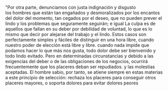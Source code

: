 "Por otra parte, denunciamos con justa indignación y disgusto  
los hombres que están tan engañados y desmoralizados por los 
encantos del dolor del momento, tan cegados por el deseo, que 
no pueden prever el lindo y los problemas que seguramente seguirán;
e igual La culpa es de aquellos que fallan en su deber por 
debilidad de voluntad, lo que es lo mismo que decir por alejarse
del trabajo y el lindo. Estos casos son perfectamente simples 
y fáciles de distinguir en una hora libre, cuando nuestro poder
de elección está libre y libre. cuando nada impide que podamos
hacer lo que más nos gusta, todo dolor debe ser bienvenido y 
todo lindo evitado. Pero en determinadas circunstancias y debido
a las exigencias del deber o de las obligaciones de los negocios,
ocurrirá frecuentemente que los placeres deban ser repudiados. y
las molestias aceptadas. El hombre sabio, por tanto, se 
atiene siempre en estas materias a este principio de selección:
rechaza los placeres para conseguir otros placeres mayores,
o soporta dolores para evitar dolores peores